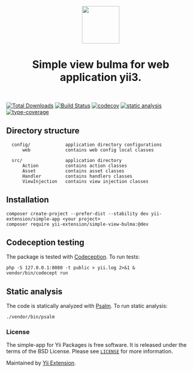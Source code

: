 <p align="center">
    <a href="https://github.com/yii-extension" target="_blank">
        <img src="https://lh3.googleusercontent.com/ehSTPnXqrkk0M3U-UPCjC0fty9K6lgykK2WOUA2nUHp8gIkRjeTN8z8SABlkvcvR-9PIrboxIvPGujPgWebLQeHHgX7yLUoxFSduiZrTog6WoZLiAvqcTR1QTPVRmns2tYjACpp7EQ=w2400" height="100px">
    </a>
    <h1 align="center">Simple view bulma for web application yii3.</h1>
    <br>
</p>

[![Total Downloads](https://poser.pugx.org/yii-extension/simple-view-bulma/downloads.png)](https://packagist.org/packages/yii-extension/simple-view-bulma)
[![Build Status](https://github.com/yii-extension/simple-view-bulma/workflows/build/badge.svg)](https://github.com/yii-extension/simple-view-bulma/actions?query=workflow%3Abuild)
[![codecov](https://codecov.io/gh/yii-extension/simple-view-bulma/branch/master/graph/badge.svg?token=tUznVx9Em7)](https://codecov.io/gh/yii-extension/simple-view-bulma)
[![static analysis](https://github.com/yii-extension/simple-view-bulma/workflows/static%20analysis/badge.svg)](https://github.com/yii-extension/simple-view-bulma/actions?query=workflow%3A%22static+analysis%22)
[![type-coverage](https://shepherd.dev/github/yii-extension/simple-view-bulma/coverage.svg)](https://shepherd.dev/github/yii-extension/simple-view-bulma)

## Directory structure

      config/             application directory configurations
          web             contains web config local classes
          
      src/                application directory
          Action          contains action classes
          Asset           contains asset classes
          Handler         contains handlers classes
          ViewInjection   contains view injection classes

## Installation

```shell
composer create-project --prefer-dist --stability dev yii-extension/simple-app <your project>
composer require yii-extension/simple-view-bulma:@dev
```
## Codeception testing

The package is tested with [Codeception](https://github.com/Codeception/Codeception). To run tests:

```shell
php -S 127.0.0.1:8080 -t public > yii.log 2>&1 &
vendor/bin/codecept run
```

## Static analysis

The code is statically analyzed with [Psalm](https://psalm.dev/docs). To run static analysis:

```shell
./vendor/bin/psalm
```

### License

The simple-app for Yii Packages is free software. It is released under the terms of the BSD License.
Please see [`LICENSE`](./LICENSE.md) for more information.

Maintained by [Yii Extension](https://github.com/yii-extension).
